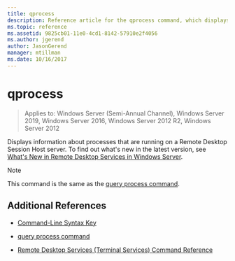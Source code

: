 ```yaml
---
title: qprocess
description: Reference article for the qprocess command, which displays information about processes that are running on a Remote Desktop Session Host server.
ms.topic: reference
ms.assetid: 9825cb01-11e0-4cd1-8142-57910e2f4056
ms.author: jgerend
author: JasonGerend
manager: mtillman
ms.date: 10/16/2017
---
```


# qprocess

> Applies to: Windows Server (Semi-Annual Channel), Windows Server 2019, Windows Server 2016, Windows Server 2012 R2, Windows Server 2012

Displays information about processes that are running on a Remote Desktop Session Host server. To find out what's new in the latest version, see [What's New in Remote Desktop Services in Windows Server](/previous-versions/windows/it-pro/windows-server-2012-r2-and-2012/dn283323(v=ws.11)).

> [!NOTE]
> This command is the same as the [query process command](query-process.md).

## Additional References

- [Command-Line Syntax Key](command-line-syntax-key.md)

- [query process command](query-process.md)

- [Remote Desktop Services (Terminal Services) Command Reference](remote-desktop-services-terminal-services-command-reference.md)

